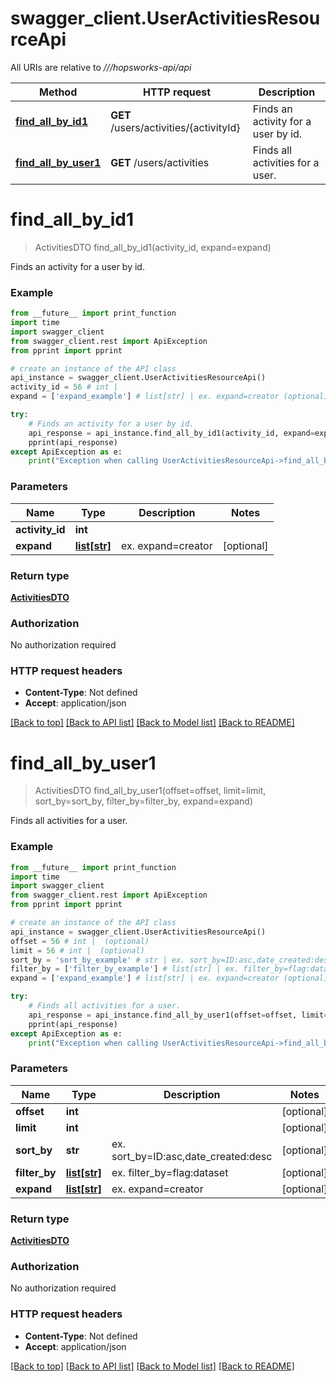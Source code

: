 # swagger_client.UserActivitiesResourceApi

All URIs are relative to *///hopsworks-api/api*

Method | HTTP request | Description
------------- | ------------- | -------------
[**find_all_by_id1**](UserActivitiesResourceApi.md#find_all_by_id1) | **GET** /users/activities/{activityId} | Finds an activity for a user by id.
[**find_all_by_user1**](UserActivitiesResourceApi.md#find_all_by_user1) | **GET** /users/activities | Finds all activities for a user.

# **find_all_by_id1**
> ActivitiesDTO find_all_by_id1(activity_id, expand=expand)

Finds an activity for a user by id.

### Example
```python
from __future__ import print_function
import time
import swagger_client
from swagger_client.rest import ApiException
from pprint import pprint

# create an instance of the API class
api_instance = swagger_client.UserActivitiesResourceApi()
activity_id = 56 # int | 
expand = ['expand_example'] # list[str] | ex. expand=creator (optional)

try:
    # Finds an activity for a user by id.
    api_response = api_instance.find_all_by_id1(activity_id, expand=expand)
    pprint(api_response)
except ApiException as e:
    print("Exception when calling UserActivitiesResourceApi->find_all_by_id1: %s\n" % e)
```

### Parameters

Name | Type | Description  | Notes
------------- | ------------- | ------------- | -------------
 **activity_id** | **int**|  | 
 **expand** | [**list[str]**](str.md)| ex. expand&#x3D;creator | [optional] 

### Return type

[**ActivitiesDTO**](ActivitiesDTO.md)

### Authorization

No authorization required

### HTTP request headers

 - **Content-Type**: Not defined
 - **Accept**: application/json

[[Back to top]](#) [[Back to API list]](../README.md#documentation-for-api-endpoints) [[Back to Model list]](../README.md#documentation-for-models) [[Back to README]](../README.md)

# **find_all_by_user1**
> ActivitiesDTO find_all_by_user1(offset=offset, limit=limit, sort_by=sort_by, filter_by=filter_by, expand=expand)

Finds all activities for a user.

### Example
```python
from __future__ import print_function
import time
import swagger_client
from swagger_client.rest import ApiException
from pprint import pprint

# create an instance of the API class
api_instance = swagger_client.UserActivitiesResourceApi()
offset = 56 # int |  (optional)
limit = 56 # int |  (optional)
sort_by = 'sort_by_example' # str | ex. sort_by=ID:asc,date_created:desc (optional)
filter_by = ['filter_by_example'] # list[str] | ex. filter_by=flag:dataset (optional)
expand = ['expand_example'] # list[str] | ex. expand=creator (optional)

try:
    # Finds all activities for a user.
    api_response = api_instance.find_all_by_user1(offset=offset, limit=limit, sort_by=sort_by, filter_by=filter_by, expand=expand)
    pprint(api_response)
except ApiException as e:
    print("Exception when calling UserActivitiesResourceApi->find_all_by_user1: %s\n" % e)
```

### Parameters

Name | Type | Description  | Notes
------------- | ------------- | ------------- | -------------
 **offset** | **int**|  | [optional] 
 **limit** | **int**|  | [optional] 
 **sort_by** | **str**| ex. sort_by&#x3D;ID:asc,date_created:desc | [optional] 
 **filter_by** | [**list[str]**](str.md)| ex. filter_by&#x3D;flag:dataset | [optional] 
 **expand** | [**list[str]**](str.md)| ex. expand&#x3D;creator | [optional] 

### Return type

[**ActivitiesDTO**](ActivitiesDTO.md)

### Authorization

No authorization required

### HTTP request headers

 - **Content-Type**: Not defined
 - **Accept**: application/json

[[Back to top]](#) [[Back to API list]](../README.md#documentation-for-api-endpoints) [[Back to Model list]](../README.md#documentation-for-models) [[Back to README]](../README.md)

